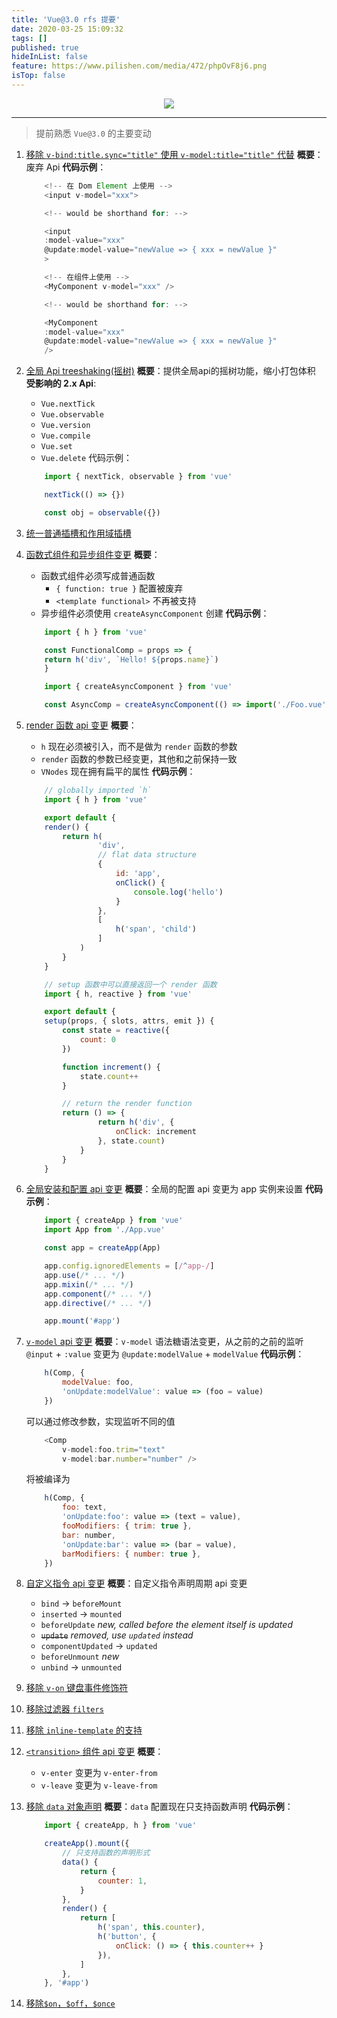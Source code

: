 ```yaml
---
title: 'Vue@3.0 rfs 提要'
date: 2020-03-25 15:09:32
tags: []
published: true
hideInList: false
feature: https://www.pilishen.com/media/472/phpOvF8j6.png
isTop: false
---
```


<p align="center">
  <img style="max-height: 240px" src="https://5b0988e595225.cdn.sohucs.com/images/20181116/a677a422791a413290810061f9d1682a.jpeg">
</p>

---

> 提前熟悉 `Vue@3.0` 的主要变动

1. [移除 `v-bind:title.sync="title"` 使用 `v-model:title="title"` 代替](https://github.com/vuejs/rfcs/blob/master/active-rfcs/0005-replace-v-bind-sync-with-v-model-argument.md)
    **概要**：废弃 Api
    **代码示例**：
    ```javascript
        <!-- 在 Dom Element 上使用 -->
        <input v-model="xxx">

        <!-- would be shorthand for: -->

        <input
        :model-value="xxx"
        @update:model-value="newValue => { xxx = newValue }"
        >
    ```
    ```javascript
        <!-- 在组件上使用 -->
        <MyComponent v-model="xxx" />

        <!-- would be shorthand for: -->

        <MyComponent
        :model-value="xxx"
        @update:model-value="newValue => { xxx = newValue }"
        />
    ```
2. [全局 Api treeshaking(摇树)](https://github.com/vuejs/rfcs/blob/treeshaking/active-rfcs/0000-global-api-treeshaking.md)
    **概要**：提供全局api的摇树功能，缩小打包体积
    **受影响的 2.x Api**:
    - `Vue.nextTick`
    - `Vue.observable`
    - `Vue.version`
    - `Vue.compile`
    - `Vue.set`
    - `Vue.delete`
    代码示例：
    ```javascript
        import { nextTick, observable } from 'vue'

        nextTick(() => {})

        const obj = observable({})
    ```
3. [统一普通插槽和作用域插槽](https://github.com/vuejs/rfcs/blob/slots-unification/active-rfcs/0006-slots-unification.md)
4. [函数式组件和异步组件变更](https://github.com/vuejs/rfcs/blob/functional-async-api-change/active-rfcs/0007-functional-async-api-change.md)
    **概要**：
    - 函数式组件必须写成普通函数
        - `{ function: true }` 配置被废弃
        - `<template functional>` 不再被支持
    - 异步组件必须使用 `createAsyncComponent` 创建
    **代码示例**：
    ```javascript
        import { h } from 'vue'

        const FunctionalComp = props => {
        return h('div', `Hello! ${props.name}`)
        }
    ```

    ```javascript
        import { createAsyncComponent } from 'vue'

        const AsyncComp = createAsyncComponent(() => import('./Foo.vue'))
    ```
5. [render 函数 api 变更](https://github.com/vuejs/rfcs/blob/render-fn-api-change/active-rfcs/0008-render-function-api-change.md)
    **概要**：
    - `h` 现在必须被引入，而不是做为 `render` 函数的参数
    - `render` 函数的参数已经变更，其他和之前保持一致
    - `VNodes` 现在拥有扁平的属性
    **代码示例**：
    ```javascript
        // globally imported `h`
        import { h } from 'vue'

        export default {
        render() {
            return h(
                    'div',
                    // flat data structure
                    {
                        id: 'app',
                        onClick() {
                            console.log('hello')
                        }
                    },
                    [
                        h('span', 'child')
                    ]
                )
            }
        }
    ```
    ```javascript
        // setup 函数中可以直接返回一个 render 函数
        import { h, reactive } from 'vue'

        export default {
        setup(props, { slots, attrs, emit }) {
            const state = reactive({
                count: 0
            })

            function increment() {
                state.count++
            }

            // return the render function
            return () => {
                    return h('div', {
                        onClick: increment
                    }, state.count)
                }
            }
        }
    ```
6. [全局安装和配置 api 变更](https://github.com/vuejs/rfcs/pull/29)
    **概要**：全局的配置 api 变更为 app 实例来设置
    **代码示例**：
    ```javascript
        import { createApp } from 'vue'
        import App from './App.vue'

        const app = createApp(App)

        app.config.ignoredElements = [/^app-/]
        app.use(/* ... */)
        app.mixin(/* ... */)
        app.component(/* ... */)
        app.directive(/* ... */)

        app.mount('#app')
    ```
7. [`v-model` api 变更](https://github.com/vuejs/rfcs/blob/master/active-rfcs/0011-v-model-api-change.md)
    **概要**：`v-model` 语法糖语法变更，从之前的之前的监听 `@input` + `:value` 变更为 `@update:modelValue` + `modelValue`
    **代码示例**：
    ```Javascript
        h(Comp, {
            modelValue: foo,
            'onUpdate:modelValue': value => (foo = value)
        })
    ```
    可以通过修改参数，实现监听不同的值
    ```javascript
        <Comp
            v-model:foo.trim="text"
            v-model:bar.number="number" />
    ```
    将被编译为
    ```javascript
        h(Comp, {
            foo: text,
            'onUpdate:foo': value => (text = value),
            fooModifiers: { trim: true },
            bar: number,
            'onUpdate:bar': value => (bar = value),
            barModifiers: { number: true },
        })
    ```
8. [自定义指令 api 变更](https://github.com/vuejs/rfcs/pull/32)
    **概要**：自定义指令声明周期 api 变更
    - `bind` -> `beforeMount`
    - `inserted` -> `mounted`
    - `beforeUpdate` *new, called before the element itself is updated*
    - ~~`update`~~ *removed, use `updated` instead*
    - `componentUpdated` -> `updated`
    - `beforeUnmount` *new*
    - `unbind` -> `unmounted`
9. [移除 `v-on` 键盘事件修饰符](https://github.com/vuejs/rfcs/blob/master/active-rfcs/0014-drop-keycode-support.md)
10. [移除过滤器 `filters`](https://github.com/vuejs/rfcs/pull/97)
11. [移除 `inline-template` 的支持](https://github.com/vuejs/rfcs/blob/master/active-rfcs/0016-remove-inline-templates.md)
12. [`<transition>` 组件 api 变更](https://github.com/vuejs/rfcs/pull/105)
    **概要**：
    - `v-enter` 变更为 `v-enter-from`
    - `v-leave` 变更为 `v-leave-from`
13. [移除 `data` 对象声明](https://github.com/vuejs/rfcs/blob/master/active-rfcs/0019-remove-data-object-declaration.md)
    **概要**：`data` 配置现在只支持函数声明
    **代码示例**：
    ```javascript
        import { createApp, h } from 'vue'

        createApp().mount({
            // 只支持函数的声明形式
            data() {
                return {
                    counter: 1,
                }
            },
            render() {
                return [
                    h('span', this.counter),
                    h('button', {
                        onClick: () => { this.counter++ }
                    }),
                ]
            },
        }, '#app')
    ```
14. [移除`$on`，`$off`，`$once`](https://github.com/vuejs/rfcs/pull/118)
    
